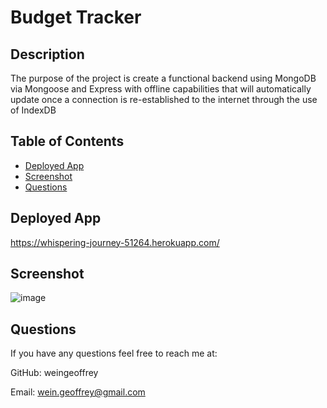 # Budget Tracker

## Description

The purpose of the project is create a functional backend using MongoDB via Mongoose and Express with offline capabilities that will automatically update once a connection is re-established to the internet through the use of IndexDB

## Table of Contents

* [Deployed App](#deployedapp)
* [Screenshot](#screenshot)
* [Questions](#questions)

## Deployed App
https://whispering-journey-51264.herokuapp.com/

## Screenshot
![image](https://user-images.githubusercontent.com/83042277/133942756-7e28d0f6-c166-4694-b9fb-e10b8bbf87e6.png)

## Questions

If you have any questions feel free to reach me at:

GitHub: weingeoffrey

Email: wein.geoffrey@gmail.com
